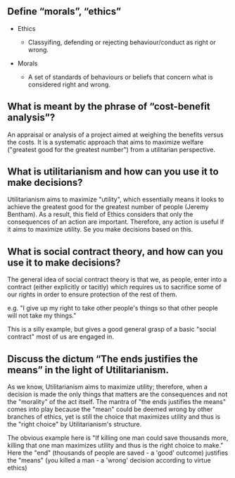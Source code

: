 ## Define “morals”, “ethics”

- Ethics
  - Classyifing, defending or rejecting behaviour/conduct as right or wrong.

- Morals
  - A set of standards of behaviours or beliefs that concern what is considered right and wrong.

## What is meant by the phrase of “cost-benefit analysis”?

An appraisal or analysis of a project aimed at weighing the benefits versus the costs. It is a systematic approach that aims to maximize welfare ("greatest good for the greatest number") from a utilitarian perspective.

## What is utilitarianism and how can you use it to make decisions?

Utilitarianism aims to maximize "utility", which essentially means it looks to achieve the greatest good for the greatest number of people (Jeremy Bentham). As a result, this field of Ethics considers that only the consequences of an action are important. Therefore, any action is useful if it aims to maximize utility. Se you make decisions based on this.

## What is social contract theory, and how can you use it to make decisions?

The general idea of social contract theory is that we, as people, enter into a contract (either explicitly or tacitly) which requires us to sacrifice some of our rights in order to ensure protection of the rest of them.

e.g. "I give up my right to take other people's things so that other people will not take my things."

This is a silly example, but gives a good general grasp of a basic "social contract" most of us are engaged in.

## Discuss the dictum “The ends justifies the means” in the light of Utilitarianism.

As we know, Utilitarianism aims to maximize utility; therefore, when a decision is made the only things that matters are the consequences and not the "morality" of the act itself. The mantra of "the ends justifies the means" comes into play because the "mean" could be deemed wrong by other branches of ethics, yet is still the choice that maximizes utility and thus is the "right choice" by Utilitarianism's structure.

The obvious example here is "If killing one man could save thousands more, killing that one man maximizes utility and thus is the right choice to make." Here the "end" (thousands of people are saved - a 'good' outcome) justifies the "means" (you killed a man - a 'wrong' decision according to virtue ethics)
